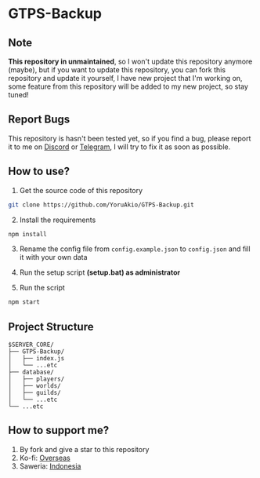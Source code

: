 # GTPS-Backup

## Note

**This repository in unmaintained**, so I won't update this repository anymore (maybe), but if you want to update this repository, you can fork this repository and update it yourself, I have new project that I'm working on, some feature from this repository will be added to my new project, so stay tuned!

## Report Bugs

This repository is hasn't been tested yet, so if you find a bug, please report it to me on [Discord](https://discord.gg/JGSYpDAvue) or [Telegram](https://t.me/YoruAkio), I will try to fix it as soon as possible.

## How to use?

1. Get the source code of this repository

```bash
git clone https://github.com/YoruAkio/GTPS-Backup.git
```

2. Install the requirements

```bash
npm install
```

3. Rename the config file from `config.example.json` to `config.json` and fill it with your own data

4. Run the setup script **(setup.bat) as administrator**

5. Run the script

```bash
npm start
```

## Project Structure

```
$SERVER_CORE/
├── GTPS-Backup/
│   ├── index.js
│   └── ...etc
├── database/
│   ├── players/
│   ├── worlds/
│   ├── guilds/
│   └── ...etc
└── ...etc
```

## How to support me?

1. By fork and give a star to this repository
2. Ko-fi: [Overseas](https://ko-fi.com/yoruakio)
3. Saweria: [Indonesia](https://saweria.co/YoruAkio)
